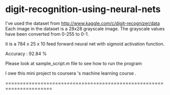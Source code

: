 digit-recognition-using-neural-nets
===================================

I've used the dataset from http://www.kaggle.com/c/digit-recognizer/data
Each image in the dataset is a 28x28 grayscale image. The grayscale values have been converted from 0-255 to 0-1.

it is a 784 x 25 x 10 feed forward neural net with sigmoid activation function.

Accuracy : 92.84 %

Please look at sample_script.m file to see how to run the program

I owe this mini project to coursera 's machine learning course .


======================================================================


